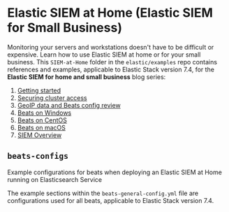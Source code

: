 # Elastic SIEM at Home (Elastic SIEM for Small Business)
Monitoring your servers and workstations doesn't have to be difficult or expensive. Learn how to use Elastic SIEM at home or for your small business. This `SIEM-at-Home` folder in the `elastic/examples` repo contains references and examples, applicable to Elastic Stack version 7.4, for the **Elastic SIEM for home and small business** blog series:
1. [Getting started](https://www.elastic.co/blog/elastic-siem-for-small-business-and-home-1-getting-started)
2. [Securing cluster access](https://www.elastic.co/blog/elastic-siem-for-small-business-and-home-2-securing-cluster-access)
3. [GeoIP data and Beats config review](https://www.elastic.co/blog/elastic-siem-for-small-business-and-home-3-geoip-data-and-beats-config-review)
4. [Beats on Windows](https://www.elastic.co/blog/elastic-siem-for-small-business-and-home-4-beats-on-windows)
5. [Beats on CentOS](https://www.elastic.co/blog/elastic-siem-for-small-business-and-home-5-beats-on-centos)  
6. [Beats on macOS](https://www.elastic.co/blog/elastic-siem-for-small-business-and-home-6-beats-on-mac)
7. [SIEM Overview](https://www.elastic.co/blog/elastic-siem-for-small-business-and-home-7-siem-overview)

## `beats-configs`
Example configurations for beats when deploying an Elastic SIEM at Home running on Elasticsearch Service

The example sections within the `beats-general-config.yml` file are configurations used for all beats, applicable to Elastic Stack version 7.4.

